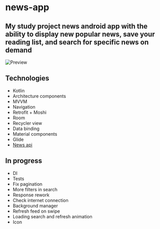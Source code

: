 # news-app

## My study project news android app with the ability to display new popular news, save your reading list, and search for specific news on demand
![Preview](https://media1.giphy.com/media/ywuN2G3BgSIL0HS9Jk/giphy.gif)
## Technologies
 * Kotlin
 * Architecture components
 * MVVM
 * Navigation
 * Retrofit + Moshi
 * Room
 * Recycler view
 * Data binding
 * Material components
 * Glide
 * [News api](https://newsapi.org)

## In progress
 * DI
 * Tests
 * Fix pagination
 * More filters in search
 * Response rework
 * Check internet connection
 * Background manager
 * Refresh feed on swipe
 * Loading search and refresh animation
 * Icon